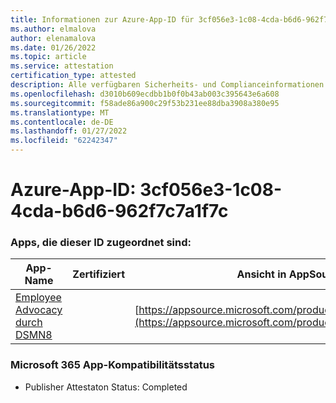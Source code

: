 ```yaml
---
title: Informationen zur Azure-App-ID für 3cf056e3-1c08-4cda-b6d6-962f7c7a1f7c
ms.author: elmalova
author: elenamalova
ms.date: 01/26/2022
ms.topic: article
ms.service: attestation
certification_type: attested
description: Alle verfügbaren Sicherheits- und Complianceinformationen für 3cf056e3-1c08-4cda-b6d6-962f7c7a1f7c.
ms.openlocfilehash: d3010b609ecdbb1b0f0b43ab003c395643e6a608
ms.sourcegitcommit: f58ade86a900c29f53b231ee88dba3908a380e95
ms.translationtype: MT
ms.contentlocale: de-DE
ms.lasthandoff: 01/27/2022
ms.locfileid: "62242347"
---
```

# <a name="azure-app-id-3cf056e3-1c08-4cda-b6d6-962f7c7a1f7c"></a>Azure-App-ID: 3cf056e3-1c08-4cda-b6d6-962f7c7a1f7c


### <a name="apps-associated-with-this-id"></a>Apps, die dieser ID zugeordnet sind:
| **App-Name** | **Zertifiziert** | **Ansicht in AppSource** |
|--------------|---------------|-----------------------|
| [Employee Advocacy durch DSMN8](https://docs.microsoft.com/microsoft-365-app-certification/forward/WA200003677) |  | [https://appsource.microsoft.com/product/office/WA200003677](https://appsource.microsoft.com/product/office/WA200003677) |

### <a name="microsoft-365-app-compliance-status"></a>Microsoft 365 App-Kompatibilitätsstatus
- Publisher Attestaton Status: Completed
